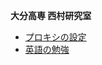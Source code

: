
<!-- > pandoc index.md --include-in-header=./header.txt -s -o index.html -->

**大分高専 西村研究室**

- [プロキシの設定](misc/proxy.html)
- [英語の勉強](http://www.oita-ct.ac.jp/seigyo/nishimura_hp/Misc/StudyingEnglish.html)
